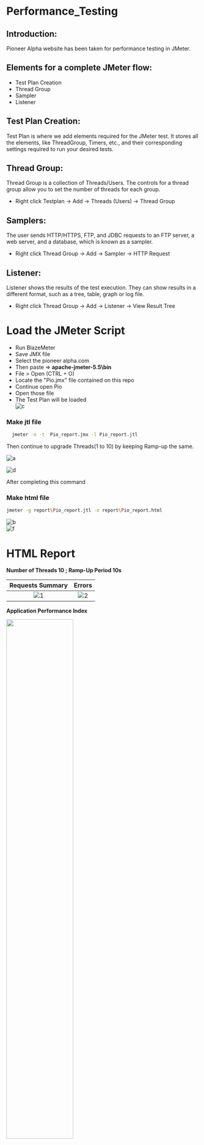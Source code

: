 # Performance_Testing

## Introduction: 
Pioneer Alpha website has been taken for performance testing in JMeter.

## Elements for a complete JMeter flow:
- Test Plan Creation
- Thread Group
- Sampler
- Listener

## Test Plan Creation:
Test Plan is where we add elements required for the JMeter test. It stores all the elements, like ThreadGroup, Timers, etc., and their corresponding settings required to run your desired tests.
## Thread Group:
Thread Group is a collection of Threads/Users. The controls for a thread group allow you to set the number of threads for each group.
- Right click Testplan -> Add -> Threads (Users) -> Thread Group
## Samplers:
The user sends HTTP/HTTPS, FTP, and JDBC requests to an FTP server, a web server, and a database, which is known as a sampler.
- Right click Thread Group -> Add -> Sampler -> HTTP Request
## Listener:
Listener shows the results of the test execution. They can show results in a different format, such as a tree, table, graph or log file.
- Right click Thread Group -> Add -> Listener -> View Result Tree

# Load the JMeter Script 
   - Run BlazeMeter    
   - Save JMX file
   - Select the pioneer alpha.com
   - Then paste => **apache-jmeter-5.5\bin**
   - File > Open (CTRL + O)
   - Locate the "Pio.jmx" file contained on this repo
   - Continue open Pio
   - Open those file
   - The Test Plan will be loaded     
   ![c](https://github.com/Anika154/Performance_Testing/assets/54212195/9b666c91-39ac-4dda-8ef9-0675238140ed)
### Make jtl file

```bash
  jmeter -n -t  Pio_report.jmx -l Pio_report.jtl
```      
Then continue to upgrade Threads(1 to 10) by keeping Ramp-up the same.
  
  ![a](https://github.com/Anika154/Performance_Testing/assets/54212195/1fddbed0-1040-4637-b831-94b7f7025077)
 
  
  ![d](https://github.com/Anika154/Performance_Testing/assets/54212195/efed3e1d-ce7d-4c09-a1d4-a5bc159a17ba)

After completing this command
   ### Make html file   
  
  ```bash
  jmeter -g report\Pio_report.jtl -o report\Pio_report.html
```

  ![b](https://github.com/Anika154/Performance_Testing/assets/54212195/d99e8618-b9e8-48fb-88ae-fc49d03c39d4)  
  ![f](https://github.com/Anika154/Performance_Testing/assets/54212195/89dca3ab-f23c-4e27-ad56-591144a24ec4)

# HTML Report

**Number of Threads 10 ; Ramp-Up Period 10s**
   
Requests Summary             |  Errors
:-------------------------:|:-------------------------:
![1](https://github.com/Anika154/Performance_Testing/assets/54212195/4df13c71-83e3-4495-97ee-7ca423cf14ea)  |  ![2](https://github.com/Anika154/Performance_Testing/assets/54212195/11c51bb7-5634-440e-920a-5616a0c62a26.jpg)


**Application Performance Index**          

<img src="https://github.com/Anika154/Performance_Testing/assets/54212195/86db3b03-d33a-4c4c-9409-903642079709.jpg" width="59%" />


# Read CSV file from JMeter:
API:
- https://www.amarischool.com/contactus
- https://cognito-idp.ap-southeast-1.amazonaws.com/
- https://auth.amarischool.com/emailverification?state=signUp
- https://www.amarischool.com/faq


- Create a CSV file and save it into the bin folder of the JMeter <br/>
<img src="https://github.com/Anika154/Performance_Testing/assets/54212195/d99374e7-f534-431e-a8b5-98830b09d989.jpg" width="59%" />


- Right click on Thread Group -> Add -> Config Element -> CSV Data Set Config in Jmeter <br/>
<img src="https://github.com/Anika154/Performance_Testing/assets/54212195/7967a557-ad0d-42d3-a90a-cc47c7acf34c.jpg" width="59%" />


- Browse File in the CSV Dataset config <br/>
<img src="https://github.com/Anika154/Performance_Testing/assets/54212195/89fe815a-7390-4937-8c93-42581831701a.jpg" width="59%" />

 
- Set the HTTP req by providing IP, parameter according to the CSV variables name <br/>
  
<img src="https://github.com/Anika154/Performance_Testing/assets/54212195/32e821f1-29bd-404c-8f2a-ad005afff490.jpg" width="59%" />


- Add Listener -> Run the test and check the result if data read from CSV file <br/>  


**Number of Threads 10 ; Ramp-Up Period 2s**

<p float="left">
  <img src="https://github.com/Anika154/Performance_Testing/assets/54212195/e3b365ec-bfed-4464-8d5f-9994291bab85.jpg" width="49%" /> 
  <img src="https://github.com/Anika154/Performance_Testing/assets/54212195/f196a0af-48a9-4f06-b9a0-dd9f69bd9774.jpg" width="49%" />     
</p>









